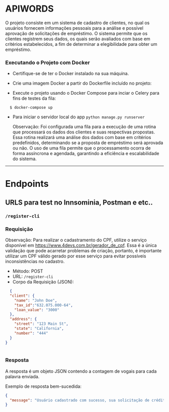 # APIWORDS  
O projeto consiste em um sistema de cadastro de clientes, 
no qual os usuários fornecem informações pessoais para a análise e possível aprovação de solicitações de empréstimo. O sistema permite que os clientes registrem seus dados, os quais serão avaliados com base em critérios estabelecidos, a fim de determinar a elegibilidade para obter um empréstimo.

### Executando o Projeto com Docker
  * Certifique-se de ter o Docker instalado na sua máquina.
  * Crie uma imagem Docker a partir do Dockerfile incluído no projeto:
  
  * Execute o projeto usando o Docker Compose para inciar o Celery para fins de testes da fila:
  ```shell
    $ docker-compose up
  ```
  * Para iniciar o servidor local do app ```python manage.py runserver```
  
    Observação: Foi configurada uma fila para a execução de uma rotina que processará os dados dos clientes e suas respectivas propostas. Essa rotina realizará uma análise dos dados com base em critérios predefinidos, determinando se a proposta de empréstimo será aprovada ou não. O uso de uma fila permite que o processamento ocorra de forma assíncrona e agendada, garantindo a eficiência e escalabilidade do sistema.
---

# Endpoints

## URLS para test no Innsominia, Postman e etc..


### `/register-cli`
### Requisição
Observação: Para realizar o cadastramento do CPF, utilize o serviço disponível em https://www.4devs.com.br/gerador_de_cpf. Essa é a única validação que pode acarretar problemas de criação, portanto, é importante utilizar um CPF válido gerado por esse serviço para evitar possíveis inconsistências no cadastro.
- Método: POST
- URL: `/register-cli`
- Corpo da Requisição (JSON):
```json
  {
  "client": {
    "name": "John Doe",
    "tax_id":"632.075.000-64",
    "loan_value": "3000"
  },
  "address": {
    "street": "123 Main St",
    "state": "California",
    "number": "444"
  }
}
	
```
### Resposta

A resposta é um objeto JSON contendo a contagem de vogais para cada palavra enviada.

Exemplo de resposta bem-sucedida:
```json
{
  "message": "Usuário cadastrado com sucesso, sua solicitação de crédito está sendo avaliada"
}
```
